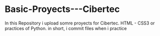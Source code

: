# Basic-Proyects---Cibertec
In this Repository i upload somre proyects for Cibertec. HTML - CSS3 or practices of Python. in short, i commit files when i practice
